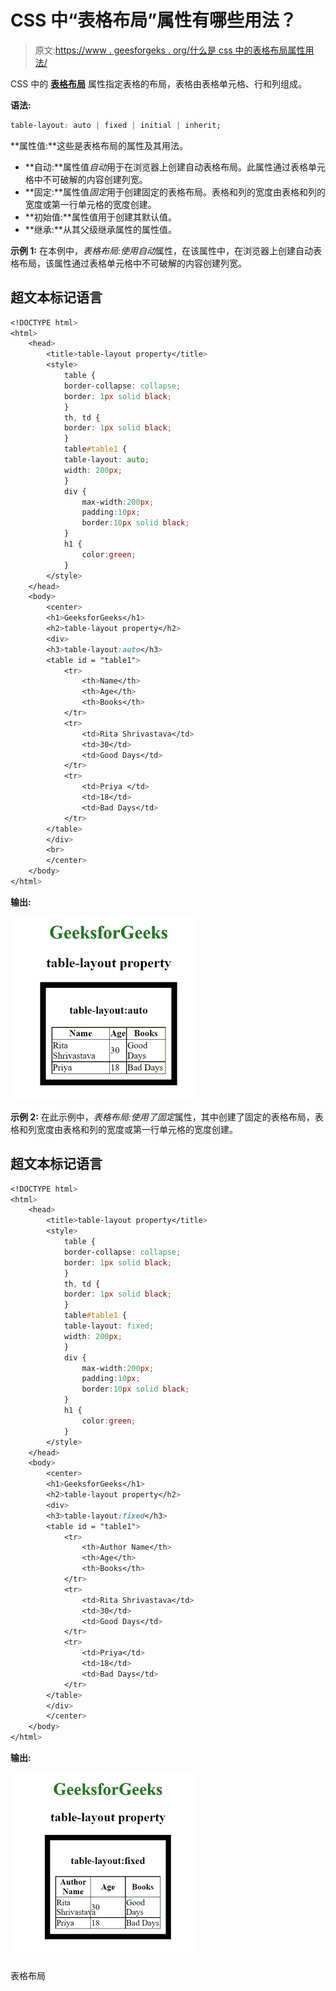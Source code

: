 # CSS 中“表格布局”属性有哪些用法？

> 原文:[https://www . geesforgeks . org/什么是 css 中的表格布局属性用法/](https://www.geeksforgeeks.org/what-are-the-usage-of-table-layout-property-in-css/)

CSS 中的 [**表格布局**](https://www.geeksforgeeks.org/css-table-layout-property/) 属性指定表格的布局，表格由表格单元格、行和列组成。

**语法:**

```css
table-layout: auto | fixed | initial | inherit;
```

**属性值:**这些是表格布局的属性及其用法。

*   **自动:**属性值*自动*用于在浏览器上创建自动表格布局。此属性通过表格单元格中不可破解的内容创建列宽。
*   **固定:**属性值*固定*用于创建固定的表格布局。表格和列的宽度由表格和列的宽度或第一行单元格的宽度创建。
*   **初始值:**属性值用于创建其默认值。
*   **继承:**从其父级继承属性的属性值。

**示例 1:** 在本例中，*表格布局:*使用*自动*属性，在该属性中，在浏览器上创建自动表格布局，该属性通过表格单元格中不可破解的内容创建列宽。

## 超文本标记语言

```css
<!DOCTYPE html>
<html>
    <head>
        <title>table-layout property</title>
        <style>
            table {
            border-collapse: collapse;
            border: 1px solid black;
            }
            th, td {
            border: 1px solid black;
            }
            table#table1 {
            table-layout: auto;
            width: 200px;
            }
            div {
                max-width:200px;
                padding:10px;
                border:10px solid black;
            }
            h1 {
                color:green;
            }
        </style>
    </head>
    <body>
        <center>
        <h1>GeeksforGeeks</h1>
        <h2>table-layout property</h2>
        <div>
        <h3>table-layout:auto</h3>
        <table id = "table1">
            <tr>
                <th>Name</th>
                <th>Age</th>
                <th>Books</th>
            </tr>
            <tr>
                <td>Rita Shrivastava</td>
                <td>30</td>
                <td>Good Days</td>
            </tr>
            <tr>
                <td>Priya </td>
                <td>18</td>
                <td>Bad Days</td>
            </tr>
        </table>
        </div>
        <br>
        </center>
    </body>
</html>
```

**输出:**

![](img/143f783e5cf0a8c37fc19be8fe81e55e.png)

**示例 2:** 在此示例中，*表格布局:*使用了*固定*属性，其中创建了固定的表格布局，表格和列宽度由表格和列的宽度或第一行单元格的宽度创建。

## 超文本标记语言

```css
<!DOCTYPE html>
<html>
    <head>
        <title>table-layout property</title>
        <style>
            table {
            border-collapse: collapse;
            border: 1px solid black;
            }
            th, td {
            border: 1px solid black;
            }
            table#table1 {
            table-layout: fixed;
            width: 200px;
            }
            div {
                max-width:200px;
                padding:10px;
                border:10px solid black;
            }
            h1 {
                color:green;
            }
        </style>
    </head>
    <body>
        <center>
        <h1>GeeksforGeeks</h1>
        <h2>table-layout property</h2>
        <div>
        <h3>table-layout:fixed</h3>
        <table id = "table1">
            <tr>
                <th>Author Name</th>
                <th>Age</th>
                <th>Books</th>
            </tr>
            <tr>
                <td>Rita Shrivastava</td>
                <td>30</td>
                <td>Good Days</td>
            </tr>
            <tr>
                <td>Priya</td>
                <td>18</td>
                <td>Bad Days</td>
            </tr>
        </table>
        </div>
        </center>
    </body>
</html>
```

**输出:**

![](img/040f9d5434dd4a7be4d4059812e0a065.png)

表格布局